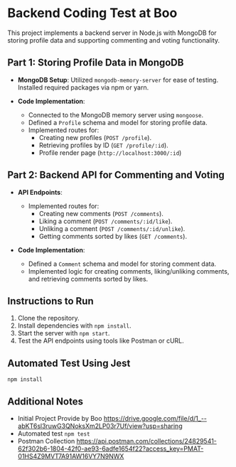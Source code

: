 # Backend Coding Test at Boo

This project implements a backend server in Node.js with MongoDB for storing profile data and supporting commenting and voting functionality.

## Part 1: Storing Profile Data in MongoDB

- **MongoDB Setup**: Utilized `mongodb-memory-server` for ease of testing. Installed required packages via npm or yarn.

- **Code Implementation**:     
    - Connected to the MongoDB memory server using `mongoose`.
    - Defined a `Profile` schema and model for storing profile data.
    - Implemented routes for:
        - Creating new profiles (`POST /profile`).
        - Retrieving profiles by ID (`GET /profile/:id`).
        - Profile render page (`http://localhost:3000/:id`)

## Part 2: Backend API for Commenting and Voting

- **API Endpoints**:
    - Implemented routes for:
        - Creating new comments (`POST /comments`).
        - Liking a comment (`POST /comments/:id/like`).
        - Unliking a comment (`POST /comments/:id/unlike`).
        - Getting comments sorted by likes (`GET /comments`).

- **Code Implementation**:
    - Defined a `Comment` schema and model for storing comment data.
    - Implemented logic for creating comments, liking/unliking comments, and retrieving comments sorted by likes.

## Instructions to Run

1. Clone the repository.
2. Install dependencies with `npm install`.
3. Start the server with `npm start`.
4. Test the API endpoints using tools like Postman or cURL.

## Automated Test Using Jest
`npm install`

## Additional Notes
- Initial Project Provide by Boo https://drive.google.com/file/d/1_--abKT6sl3ruwG3QNoksXm2LP03r7Uf/view?usp=sharing
- Automated test `npm test`
- Postman Collection https://api.postman.com/collections/24829541-62f302b6-1804-42f0-ae93-6adfe1654f22?access_key=PMAT-01HS4Z9MVT7A91AW16VY7N9NWX
